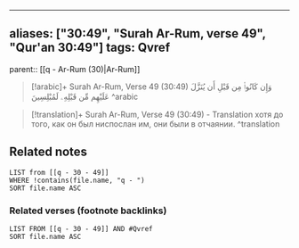 
---
aliases: ["30:49", "Surah Ar-Rum, verse 49", "Qur'an 30:49"]
tags: Qvref
---

parent:: [[q - Ar-Rum (30)|Ar-Rum]]

> [!arabic]+ Surah Ar-Rum, Verse 49 (30:49)
> <span class="quran-arabic">وَإِن كَانُوا۟ مِن قَبْلِ أَن يُنَزَّلَ عَلَيْهِم مِّن قَبْلِهِۦ لَمُبْلِسِينَ</span>
^arabic

> [!translation]+ Surah Ar-Rum, Verse 49 (30:49) - Translation
> хотя до того, как он был ниспослан им, они были в отчаянии.
^translation



## Related notes
```dataview
LIST from [[q - 30 - 49]]
WHERE !contains(file.name, "q - ")
SORT file.name ASC
```

### Related verses (footnote backlinks)
```dataview
LIST FROM [[q - 30 - 49]] AND #Qvref
SORT file.name ASC
```

